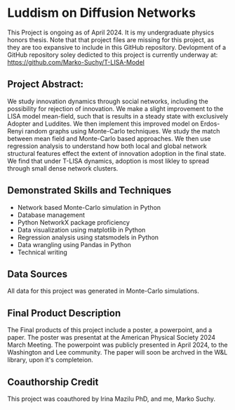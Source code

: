 # Luddism on Diffusion Networks
This Project is ongoing as of April 2024. It is my undergraduate physics honors thesis. Note that that project files are missing for this project, as they are too expansive to include in this GitHub repository. Devlopment of a GitHub repository soley dedicted to this project is currently underway at:
https://github.com/Marko-Suchy/T-LISA-Model

## Project Abstract:
We study innovation dynamics through social networks, including the possibility for rejection of innovation. We make a slight improvement to the LISA model mean-field, such that is results in a steady state with exclusively Adopter and Luddites. We then implement this improved model on Erdos-Renyi random graphs using Monte-Carlo techniques. We study the match between mean field and Monte-Carlo based approaches. We then use regression analysis to understand how both local and global network structural features effect the extent of innovation adoption in the final state. We find that under T-LISA dynamics, adoption is most likley to spread through small dense network clusters.

## Demonstrated Skills and Techniques
* Network based Monte-Carlo simulation in Python
* Database management
* Python NetworkX package proficiency
* Data visualization using matplotlib in Python
* Regression analysis using statsmodels in Python
* Data wrangling using Pandas in Python
* Technical writing

## Data Sources
All data for this project was generated in Monte-Carlo simulations.

## Final Product Description
The Final products of this project include a poster, a powerpoint, and a paper. The poster was presentat at the American Physical Society 2024 March Meeting. The powerpoint was publicly presented in April 2024, to the Washington and Lee community. The paper will soon be archved in the W&L library, upon it's completeion. 

## Coauthorship Credit
This project was coauthored by Irina Mazilu PhD, and me, Marko Suchy.
